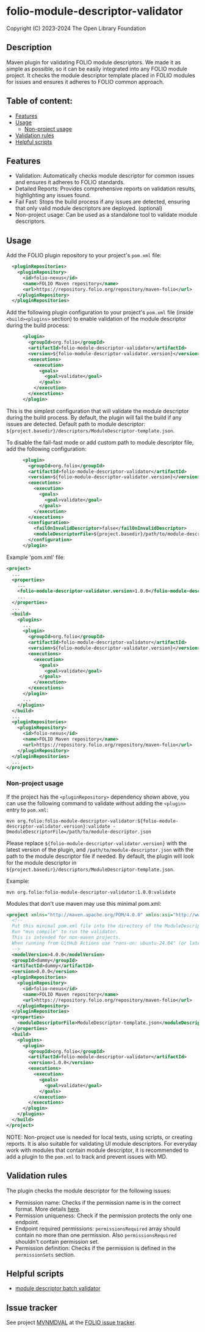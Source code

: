 # folio-module-descriptor-validator

Copyright (C) 2023-2024 The Open Library Foundation

## Description
Maven plugin for validating FOLIO module descriptors. We made it as simple as possible, so it can be easily integrated into any FOLIO module project.
It checks the module descriptor template placed in FOLIO modules for issues and ensures it adheres to FOLIO common approach.

## Table of content:
- [Features](#features)
- [Usage](#usage)
  - [Non-project usage](#non-project-usage)
- [Validation rules](#validation-rules)
- [Helpful scripts](#helpful-scripts)

## Features
- Validation: Automatically checks module descriptor for common issues and ensures it adheres to FOLIO standards.
- Detailed Reports: Provides comprehensive reports on validation results, highlighting any issues found.
- Fail Fast: Stops the build process if any issues are detected, ensuring that only valid module descriptors are deployed. (optional)
- Non-project usage: Can be used as a standalone tool to validate module descriptors.

## Usage
Add the FOLIO plugin repository to your project's `pom.xml` file:

```xml
  <pluginRepositories>
    <pluginRepository>
      <id>folio-nexus</id>
      <name>FOLIO Maven repository</name>
      <url>https://repository.folio.org/repository/maven-folio</url>
    </pluginRepository>
  </pluginRepositories>
```

Add the following plugin configuration to your project's `pom.xml` file (inside `<build><plugins>` section) to enable validation of the module descriptor during the build process:

```xml
      <plugin>
        <groupId>org.folio</groupId>
        <artifactId>folio-module-descriptor-validator</artifactId>
        <version>${folio-module-descriptor-validator.version}</version>
        <executions>
          <execution>
            <goals>
              <goal>validate</goal>
            </goals>
          </execution>
        </executions>
      </plugin>
```
This is the simplest configuration that will validate the module descriptor during the build process.
By default, the plugin will fail the build if any issues are detected. Default path to module descriptor: `${project.basedir}/descriptors/ModuleDescriptor-template.json`.

To disable the fail-fast mode or add custom path to module descriptor file, add the following configuration:

```xml
      <plugin>
        <groupId>org.folio</groupId>
        <artifactId>folio-module-descriptor-validator</artifactId>
        <version>${folio-module-descriptor-validator.version}</version>
        <executions>
          <execution>
            <goals>
              <goal>validate</goal>
            </goals>
          </execution>
        </executions>
        <configuration>
          <failOnInvalidDescriptor>false</failOnInvalidDescriptor>
          <moduleDescriptorFile>${project.basedir}/path/to/module-descriptor.json</moduleDescriptorFile>
        </configuration>
      </plugin>
```

Example 'pom.xml' file:
```xml
<project>
  ...
  <properties>
    ...
    <folio-module-descriptor-validator.version>1.0.0</folio-module-descriptor-validator.version>
    ...
  </properties>
  ...
  <build>
    <plugins>
      ...
      <plugin>
        <groupId>org.folio</groupId>
        <artifactId>folio-module-descriptor-validator</artifactId>
        <version>${folio-module-descriptor-validator.version}</version>
        <executions>
          <execution>
            <goals>
              <goal>validate</goal>
            </goals>
          </execution>
        </executions>
      </plugin>
      ...
    </plugins>
  </build>
  ...
  <pluginRepositories>
    <pluginRepository>
      <id>folio-nexus</id>
      <name>FOLIO Maven repository</name>
      <url>https://repository.folio.org/repository/maven-folio</url>
    </pluginRepository>
  </pluginRepositories>
  ...
</project>
```

### Non-project usage
If the project has the `<pluginRepository>` dependency shown above, you can use the following command to validate without adding the `<plugin>` entry to `pom.xml`:

```shell
mvn org.folio:folio-module-descriptor-validator:${folio-module-descriptor-validator.version}:validate -DmoduleDescriptorFile=/path/to/module-descriptor.json
```
Please replace `${folio-module-descriptor-validator.version}` with the latest version of the plugin, and `/path/to/module-descriptor.json` with the path to the module descriptor file if needed. By default, the plugin will look for the module descriptor in `${project.basedir}/descriptors/ModuleDescriptor-template.json`.

Example:
```shell
mvn org.folio:folio-module-descriptor-validator:1.0.0:validate
```

Modules that don't use maven may use this minimal pom.xml:

```xml
<project xmlns="http://maven.apache.org/POM/4.0.0" xmlns:xsi="http://www.w3.org/2001/XMLSchema-instance" xsi:schemaLocation="http://maven.apache.org/POM/4.0.0 http://maven.apache.org/maven-v4_0_0.xsd">
  <!--
  Put this minimal pom.xml file into the directory of the ModuleDescriptor-template.json file.
  Run "mvn compile" to run the validator.
  This is intended for non-maven projects.
  When running from GitHub Actions use "runs-on: ubuntu-24.04" (or later) for a compatible mvn version.
  -->
  <modelVersion>4.0.0</modelVersion>
  <groupId>dummy</groupId>
  <artifactId>dummy</artifactId>
  <version>0.0.0</version>
  <pluginRepositories>
    <pluginRepository>
      <id>folio-nexus</id>
      <name>FOLIO Maven repository</name>
      <url>https://repository.folio.org/repository/maven-folio</url>
    </pluginRepository>
  </pluginRepositories>
  <properties>
    <moduleDescriptorFile>ModuleDescriptor-template.json</moduleDescriptorFile>
  </properties>
  <build>
    <plugins>
      <plugin>
        <groupId>org.folio</groupId>
        <artifactId>folio-module-descriptor-validator</artifactId>
        <version>1.0.0</version>
        <executions>
          <execution>
            <goals>
              <goal>validate</goal>
            </goals>
          </execution>
        </executions>
      </plugin>
    </plugins>
  </build>
</project>
```

NOTE: Non-project use is needed for local tests, using scripts, or creating reports. It is also suitable for validating UI module descriptors. For everyday work with modules that contain module descriptor, it is recommended to add a plugin to the `pom.xml` to track and prevent issues with MD.

## Validation rules
The plugin checks the module descriptor for the following issues:
- Permission name: Checks if the permission name is in the correct format. More details [here](https://folio-org.atlassian.net/wiki/spaces/FOLIJET/pages/156368925/Permissions+naming+convention).
- Permission uniqueness: Check if the permission protects the only one endpoint.
- Endpoint required permissions: `permissionsRequired` array should contain no more than one permission. Also `permissionsRequired` shouldn't contain permission set.
- Permission definition: Checks if the permission is defined in the `permissionSets` section.

## Helpful scripts
- [module descriptor batch validator](scripts/module-descriptor-batch-validator/README.md)

## Issue tracker

See project [MVNMDVAL](https://folio-org.atlassian.net/browse/MVNMDVAL)
at the [FOLIO issue tracker](https://dev.folio.org/guidelines/issue-tracker/).
